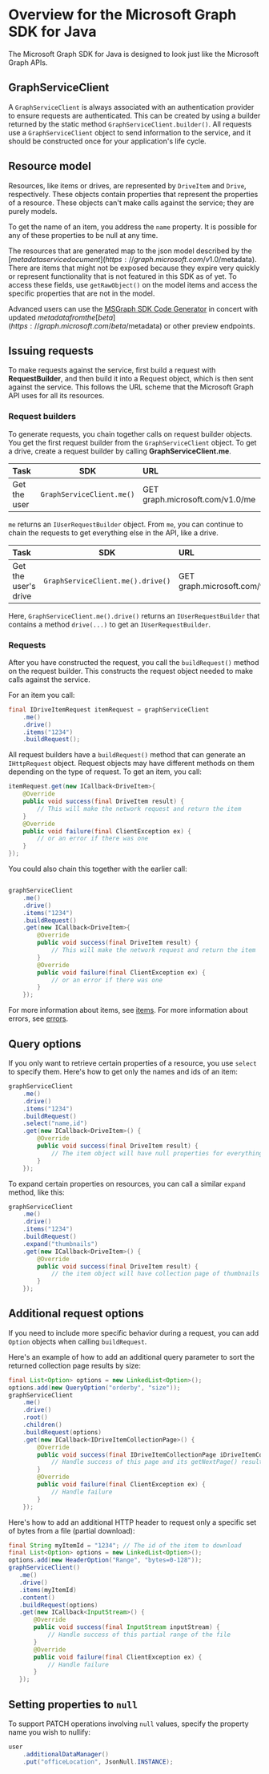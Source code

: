 # Overview for the Microsoft Graph SDK for Java

The Microsoft Graph SDK for Java is designed to look just like the Microsoft Graph APIs.

## GraphServiceClient
A `GraphServiceClient` is always associated with an authentication provider to ensure requests are authenticated. This can be created by using a builder returned by the static method `GraphServiceClient.builder()`. All requests use a `GraphServiceClient` object to send information to the service, and it should be constructed once for your application's life cycle.

## Resource model
Resources, like items or drives, are represented by `DriveItem` and `Drive`, respectively. These objects contain properties that represent the properties of a resource. These objects can't make calls against the service; they are purely models.

To get the name of an item, you address the `name` property. It is possible for any of these properties to be null at any time.

The resources that are generated map to the json model described by the [$metadata service document](https://graph.microsoft.com/v1.0/$metadata). There are items that might not be exposed because they expire very quickly or represent functionality that is not featured in this SDK as of yet. To access these fields, use `getRawObject()` on the model items and access the specific properties that are not in the model.

Advanced users can use the [MSGraph SDK Code Generator](https://github.com/microsoftgraph/MSGraph-SDK-Code-Generator) in concert with updated $metadata from the [beta](https://graph.microsoft.com/beta/$metadata) or other preview endpoints.

## Issuing requests
To make requests against the service, first build a request with **RequestBuilder**, and then build it into a Request object, which is then sent against the service. This follows the URL scheme that the Microsoft Graph API uses for all its resources.

### Request builders
To generate requests, you chain together calls on request builder objects. You get the first request builder from the `GraphServiceClient` object. To get a drive, create a request builder by calling **GraphServiceClient.me**.

|Task            | SDK               | URL                             |
|:---------------|:-----------------:|:--------------------------------|
|Get the user     | `GraphServiceClient.me()` | GET graph.microsoft.com/v1.0/me|

`me` returns an `IUserRequestBuilder` object. From `me`, you can continue to chain the requests to get everything else in the API, like a drive.

|Task            | SDK                                | URL                                       |
|:---------------|:----------------------------------:|:------------------------------------------|
|Get the user's drive     | `GraphServiceClient.me().drive()` | GET graph.microsoft.com/v1.0/me/drive/|


Here, `GraphServiceClient.me().drive()` returns an `IUserRequestBuilder` that contains a method `drive(...)` to get an `IUserRequestBuilder`.

### Requests
After you have constructed the request, you call the `buildRequest()` method on the request builder. This constructs the request object needed to make calls against the service.

For an item you call:

```java
final IDriveItemRequest itemRequest = graphServiceClient
    .me()
    .drive()
    .items("1234")
    .buildRequest();
```

All request builders have a `buildRequest()` method that can generate an `IHttpRequest` object. Request objects may have different methods on them depending on the type of request. To get an item, you call:

```java
itemRequest.get(new ICallback<DriveItem>{
    @Override
    public void success(final DriveItem result) {
        // This will make the network request and return the item
    }
    @Override
    public void failure(final ClientException ex) {
        // or an error if there was one
    }
});
```

You could also chain this together with the earlier call:

```java

graphServiceClient
    .me()
    .drive()
    .items("1234")
    .buildRequest()
    .get(new ICallback<DriveItem>{
        @Override
        public void success(final DriveItem result) {
            // This will make the network request and return the item
        }
        @Override
        public void failure(final ClientException ex) {
            // or an error if there was one
        }
    });
```

For more information about items, see [items](/docs/items.md). For more information about errors, see [errors](/docs/errors.md).

## Query options

If you only want to retrieve certain properties of a resource, you use `select` to specify them. Here's how to get only the names and ids of an item:

```java
graphServiceClient
    .me()
    .drive()
    .items("1234")
    .buildRequest()
    .select("name,id")
    .get(new ICallback<DriveItem>() {
        @Override
        public void success(final DriveItem result) {
            // The item object will have null properties for everything except name and id
        }
    });
```

To expand certain properties on resources, you can call a similar `expand` method, like this:

```java
graphServiceClient
    .me()
    .drive()
    .items("1234")
    .buildRequest()
    .expand("thumbnails")
    .get(new ICallback<DriveItem>() {
        @Override
        public void success(final DriveItem result) {
            // the item object will have collection page of thumbnails for its thumbnails property if thumbnails exist.
        }
    });
```

## Additional request options

If you need to include more specific behavior during a request, you can add `Option` objects when calling `buildRequest`.

Here's an example of how to add an additional query parameter to sort the returned collection page results by size:

```java
final List<Option> options = new LinkedList<Option>();
options.add(new QueryOption("orderby", "size"));
graphServiceClient
    .me()
    .drive()
    .root()
    .children()
    .buildRequest(options)
    .get(new ICallback<IDriveItemCollectionPage>() {
        @Override
        public void success(final IDriveItemCollectionPage iDriveItemCollectionPage) {
            // Handle success of this page and its getNextPage() results will have their contents sorted by size
        }
        @Override
        public void failure(final ClientException ex) {
            // Handle failure
        }
    });
```

Here's how to add an additional HTTP header to request only a specific set of bytes from a file (partial download):

 ```java
final String myItemId = "1234"; // The id of the item to download
final List<Option> options = new LinkedList<Option>();
options.add(new HeaderOption("Range", "bytes=0-128"));
graphServiceClient()
    .me()
    .drive()
    .items(myItemId)
    .content()
    .buildRequest(options)
    .get(new ICallback<InputStream>() {
        @Override
        public void success(final InputStream inputStream) {
            // Handle success of this partial range of the file
        }
        @Override
        public void failure(final ClientException ex) {
            // Handle failure
        }
    });
 ```

## Setting properties to `null`
To support PATCH operations involving `null` values, specify the property name you wish to nullify:

```java
user
    .additionalDataManager()
    .put("officeLocation", JsonNull.INSTANCE);
```
